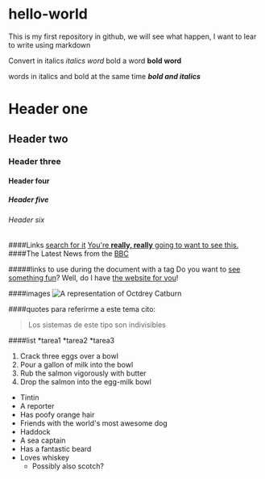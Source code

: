 # hello-world
This is my first repository in github, we will see what happen, I want to lear to write using markdown 

Convert in italics _italics word_
bold a word **bold word**

words in italics and bold at the same time **_bold and italics_**

# Header one
## Header two
### Header three
#### Header four
##### Header five
###### Header six


####Links
[search for it](www.google.com)
[You're **really, really** going to want to see this.](www.dailykitten.com)
####The Latest News from the [BBC](www.bbc.cpm/news)

#####links to use during the document with a tag
Do you want to [see something fun][a fun place]?
Well, do I have [the website for you][another fun place]!

[a fun place]:www.zombo.com
[another fun place]:www.stumbleupon.com


####images
![A representation of Octdrey Catburn](http://cdn.theatlantic.com/assets/media/img/photo/2015/11/images-from-the-2016-sony-world-pho/s01_130921474920553591/main_900.jpg?1448476701)

####quotes
para referirme a este tema cito:
>Los sistemas de este tipo son indivisibles

####list
*tarea1
*tarea2
*tarea3

1. Crack three eggs over a bowl
2. Pour a gallon of milk into the bowl
3. Rub the salmon vigorously with butter
4. Drop the salmon into the egg-milk bowl

* Tintin
 * A reporter
 * Has poofy orange hair
 * Friends with the world's most awesome dog
* Haddock
 * A sea captain
 * Has a fantastic beard
 * Loves whiskey
   * Possibly also scotch?


